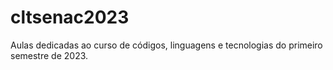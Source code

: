 # cltsenac2023

Aulas dedicadas ao curso de códigos, linguagens e tecnologias do primeiro semestre de 2023.
